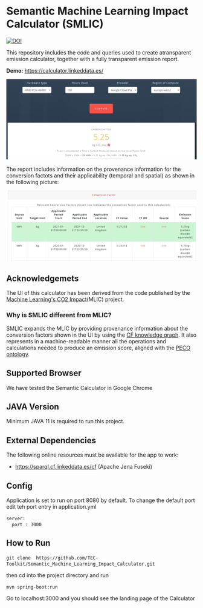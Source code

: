 # Semantic Machine Learning Impact Calculator (SMLIC)
[![DOI](https://zenodo.org/badge/610785307.svg)](https://zenodo.org/badge/latestdoi/610785307)

This repository includes the code and queries used to create atransparent emission calculator, together with a fully transparent emission report.

**Demo:** https://calculator.linkeddata.es/

<img src="images/calc.png"></img>

The report includes information on the provenance information for the conversion factots and their applicability (temporal and spatial) as shown in the following picture:

<img src="images/cf.png"></img>

## Acknowledgemets 

The UI of this calculator has been derived from the code published by the <a href="https://github.com/mlco2/impact">Machine Learning's CO2 Impact</a>(MLIC) project. 

### Why is SMLIC different from MLIC?
SMLIC expands the MLIC by providing provenance information about the conversion factors shown in the UI by using the [CF knowledge graph](https://github.com/EATS-UoA/cfkg). It also represents in a machine-readable manner all the operations and calculations needed to produce an emission score, aligned with the [PECO ontology](https://w3id.org/peco).

## Supported Browser

We have tested the Semantic Calculator in Google Chrome

## JAVA Version

Minimum JAVA 11 is required to run this project. 

## External Dependencies

The following online resources must be available for the app to work: 

- https://sparql.cf.linkeddata.es/cf (Apache Jena Fuseki)


## Config

Application is set to run on port 8080 by default. To change the default port edit teh port entry in  application.yml 

````
server:
  port : 3000
````

## How to Run

````
git clone  https://github.com/TEC-Toolkit/Semantic_Machine_Learning_Impact_Calculator.git
````

then cd into the project directory and run 

````
mvn spring-boot:run
````

Go to localhost:3000 and you should see the landing page of the Calculator
